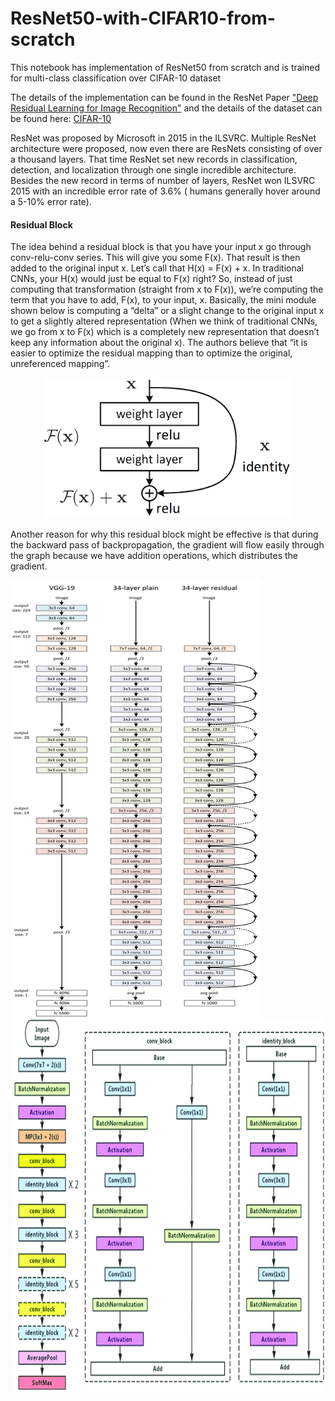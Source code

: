 # ResNet50-with-CIFAR10-from-scratch

This notebook has implementation of ResNet50 from scratch and is trained for multi-class classification over CIFAR-10 dataset 

The details of the implementation can be found in the ResNet Paper ["Deep Residual Learning for Image Recognition"](https://www.cv-foundation.org/openaccess/content_cvpr_2016/papers/He_Deep_Residual_Learning_CVPR_2016_paper.pdf) and the details of the dataset can be found here: [CIFAR-10](https://www.cs.toronto.edu/~kriz/cifar.html)

ResNet was proposed by Microsoft in 2015 in the ILSVRC. Multiple ResNet architecture were proposed, now even there are ResNets consisting of over a thousand layers. That time ResNet set new records in classification, detection, and localization through one single incredible architecture. Besides the new record in terms of number of layers, ResNet won ILSVRC 2015 with an incredible error rate of 3.6% ( humans generally hover around a 5-10% error rate).

#### Residual Block
The idea behind a residual block is that you have your input x go through conv-relu-conv series. This will give you some F(x). That result is then added to the original input x. Let’s call that H(x) = F(x) + x. In traditional CNNs, your H(x) would just be equal to F(x) right? So, instead of just computing that transformation (straight from x to F(x)), we’re computing the term that you have to add, F(x), to your input, x. Basically, the mini module shown below is computing a “delta” or a slight change to the original input x to get a slightly altered representation (When we think of traditional CNNs, we go from x to F(x) which is a completely new representation that doesn’t keep any information about the original x). The authors believe that “it is easier to optimize the residual mapping than to optimize the original, unreferenced mapping”.

<p align="center"><img src="./images/resnet50_3.png" width="400"> </p>


Another reason for why this residual block might be effective is that during the backward pass of backpropagation, the gradient will flow easily through the graph because we have addition operations, which distributes the gradient.

<img align="left" img src="./images/resnet50_2.png" width="400" height="700"> <img align="right" img src="./images/resnet50_1.png" width="500"  height="600">
